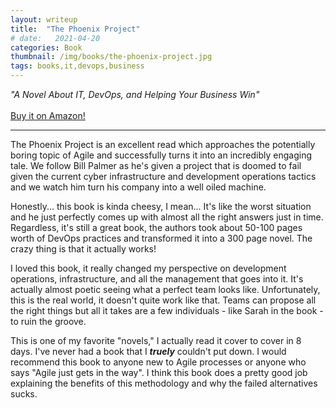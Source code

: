 ```yaml
---
layout: writeup
title:  "The Phoenix Project"
# date:   2021-04-20
categories: Book
thumbnail: /img/books/the-phoenix-project.jpg
tags: books,it,devops,business
---
```

 *"A Novel About IT, DevOps, and Helping Your Business Win"* <br><br>
 [Buy it on Amazon!](https://www.amazon.com/Phoenix-Project-DevOps-Helping-Business/dp/1942788290/)<br>
 

---

The Phoenix Project is an excellent read which approaches the potentially boring topic of Agile and successfully turns it into an incredibly engaging tale. We follow Bill Palmer as he's given a project that is doomed to fail given the current cyber infrastructure and development operations tactics and we watch him turn his company into a well oiled machine.

Honestly... this book is kinda cheesy, I mean... It's like the worst situation and he just perfectly comes up with almost all the right answers just in time. Regardless, it's still a great book, the authors took about 50-100 pages worth of DevOps practices and transformed it into a 300 page novel. The crazy thing is that it actually works!

I loved this book, it really changed my perspective on development operations, infrastructure, and all the management that goes into it. It's actually almost poetic seeing what a perfect team looks like. Unfortunately, this is the real world, it doesn't quite work like that. Teams can propose all the right things but all it takes are a few individuals - like Sarah in the book - to ruin the groove.

This is one of my favorite "novels," I actually read it cover to cover in 8 days. I've never had a book that I ***truely*** couldn't put down. I would recommend this book to anyone new to Agile processes or anyone who says "Agile just gets in the way". I think this book does a pretty good job explaining the benefits of this methodology and why the failed alternatives sucks.


